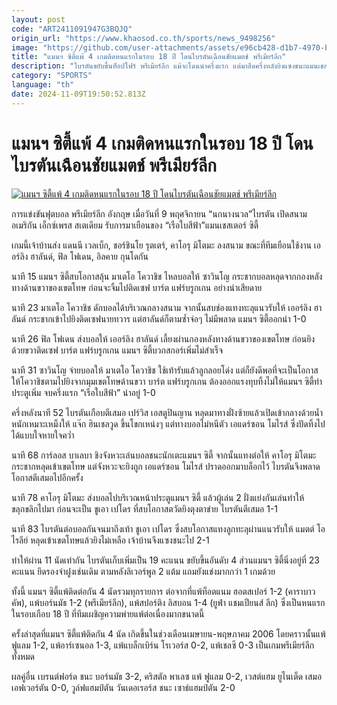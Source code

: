```yaml
---
layout: post
code: "ART2411091947G3BQJQ"
origin_url: "https://www.khaosod.co.th/sports/news_9498256"
image: "https://github.com/user-attachments/assets/e96cb428-d1b7-4970-b54d-988d618d8347"
title: "แมนฯ ซิตี้แพ้ 4 เกมติดหนแรกในรอบ 18 ปี โดนไบรตันเฉือนชัยแมตช์ พรีเมียร์ลีก"
description: "ไบรตันขยับขึ้นท็อปโฟร์ พรีเมียร์ลีก แม้จะโดนนำครึ่งแรก แต่มาฮึดครึ่งหลังยิงแซงชนะแมนเชสเตอร์ ซิตี้ พร้อมทำให้อีกฝ่ายแพ้ 4 แมตช์ติดหนแรกในรอบ 18 ปี"
category: "SPORTS"
language: "th"
date: 2024-11-09T19:50:52.813Z
---
```


# แมนฯ ซิตี้แพ้ 4 เกมติดหนแรกในรอบ 18 ปี โดนไบรตันเฉือนชัยแมตช์ พรีเมียร์ลีก

[![แมนฯ ซิตี้แพ้ 4 เกมติดหนแรกในรอบ 18 ปี โดนไบรตันเฉือนชัยแมตช์ พรีเมียร์ลีก](https://www.khaosod.co.th/wpapp/uploads/2024/11/2024-11-09T184317Z_1851366572_UP1EKB91G03W9_RTRMADP_3_SOCCER-ENGLAND-BHA-MCI-REPORT.jpg "แมนฯ ซิตี้แพ้ 4 เกมติดหนแรกในรอบ 18 ปี โดนไบรตันเฉือนชัยแมตช์ พรีเมียร์ลีก")](https://www.khaosod.co.th/wpapp/uploads/2024/11/2024-11-09T184317Z_1851366572_UP1EKB91G03W9_RTRMADP_3_SOCCER-ENGLAND-BHA-MCI-REPORT.jpg)

การแข่งขันฟุตบอล พรีเมียร์ลีก อังกฤษ เมื่อวันที่ 9 พฤศจิกายน “นกนางนวล”ไบรตัน เปิดสนามอเมริกัน เอ็กซ์เพรส สเตเดียม รับการมาเยือนของ “เรือใบสีฟ้า”แมนเชสเตอร์ ซิตี้

เกมนี้เจ้าบ้านส่ง แดนนี เวลเบ็ก, ชอร์ชินโย รุตเตร์, คาโอรุ มิโตมะ ลงสนาม ขณะที่ทีมเยือนใช้งาน เออร์ลิง ฮาลันด์, ฟิล โฟเดน, อิลคาย กุนโดกัน

นาที 15 แมนฯ ซิตี้สบโอกาสลุ้น มาเตโอ โควาชิช ไหลบอลให้ ซาวินโญ กระชากบอลหลุดจากกองหลังทางด้านขวาของเขตโทษ ก่อนจะจิ้มไปติดเซฟ บาร์ต แฟร์บรูกเกน อย่างน่าเสียดาย

นาที 23 มาเตโอ โควาชิช ดักบอลได้บริเวณกลางสนาม จากนั้นสบช่องแทงทะลุแนวรับให้ เออร์ลิง ฮาลันด์ กระชากเข้าไปยิงติดเซฟนายทวาร แต่ฮาลันด์ก็ตามซ้ำจ่อๆ ไม่มีพลาด แมนฯ ซิตี้ออกนำ 1-0

นาที 26 ฟิล โฟเดน ส่งบอลให้ เออร์ลิง ฮาลันด์ เลี้ยงผ่านกองหลังทางด้านขวาของเขตโทษ ก่อนยิงด้วยขวาติดเซฟ บาร์ต แฟร์บรูกเกน แมนฯ ซิตี้บวกสกอร์เพิ่มไม่สำเร็จ

นาที 31 ซาวินโญ จ่ายบอลให้ มาเตโอ โควาชิช ใช้เท้ารับแล้วลูกลอยโด่ง แต่ก็ยังดีพอที่จะเป็นโอกาสให้โควาชิชตามไปยิงจากมุมเขตโทษด้านขวา บาร์ต แฟร์บรูกเกน ต้องออกแรงทุบทิ้งไม่ให้แมนฯ ซิตี้ทำประตูเพิ่ม จบครึ่งแรก “เรือใบสีฟ้า” นำอยู่ 1-0

ครึ่งหลังนาที 52 ไบรตันเกือบตีเสมอ เปร์วิส เอสตูปินญาน หลุดมาทางฝั่งซ้ายแล้วเปิดเข้ากลางด้วยน้ำหนักเหมาะเหม็งให้ แจ๊ก ฮินเชลวูด ขึ้นโขกเหน่งๆ แต่ทางบอลไม่หนีตัว เอแดร์ซอน โมไรส์ ซึ่งปัดทิ้งไปได้แบบใจหายใจคว่ำ

นาที 68 การ์ลอส บาเลบา ชิงจังหวะเล่นบอลชนะนักเตะแมนฯ ซิตี้ จากนั้นแทงต่อให้ คาโอรุ มิโตมะ กระชากหลุดเข้าเขตโทษ แต่จังหวะจะยิงถูก เอแดร์ซอน โมไรส์ ปราดออกมาบล็อกไว้ ไบรตันจึงพลาดโอกาสตีเสมอไปอีกครั้ง

นาที 78 คาโอรุ มิโตมะ ส่งบอลไปบริเวณหน้าประตูแมนฯ ซิตี้ แล้วผู้เล่น 2 ฝั่งแย่งกันเล่นทำให้ขลุกขลิกไปมา ก่อนจะเป็น ชูเอา เปโดร ที่สบโอกาสตวัดยิงตุงตาข่าย ไบรตันตีเสมอ 1-1

นาที 83 ไบรตันต่อบอลกันจนมาถึงเท้า ชูเอา เปโดร ซึ่งสบโอกาสแทงลูกทะลุผ่านแนวรับให้ แมตต์ โอไรลีย์ หลุดเข้าเขตโทษแล้วยิงไม่เหลือ เจ้าบ้านจึงแซงชนะไป 2-1

ทำให้ผ่าน 11 นัดเท่ากัน ไบรตันเก็บเพิ่มเป็น 19 คะแนน ขยับขึ้นอันดับ 4 ส่วนแมนฯ ซิตี้นิ่งอยู่ที่ 23 คะแนน ยึดรองจ่าฝูงเช่นเดิม ตามหลังลิเวอร์พูล 2 แต้ม แถมยังแข่งมากกว่า 1 เกมด้วย

ทั้งนี้ แมนฯ ซิตี้แพ้ติดต่อกัน 4 นัดรวมทุกรายการ ต่อจากที่แพ้ท็อตแนม ฮอตสเปอร์ 1-2 (คาราบาว คัพ), แพ้บอร์นมัธ 1-2 (พรีเมียร์ลีก), แพ้สปอร์ติง ลิสบอน 1-4 (ยูฟ่า แชมเปียนส์ ลีก) ซึ่งเป็นหนแรกในรอบเกือบ 18 ปี ที่ทีมเผชิญความพ่ายแพ้ต่อเนื่องมากขนาดนี้

ครั้งล่าสุดที่แมนฯ ซิตี้แพ้ติดกัน 4 นัด เกิดขึ้นในช่วงเดือนเมษายน-พฤษภาคม 2006 โดยคราวนั้นแพ้ฟูแลม 1-2, แพ้อาร์เซนอล 1-3, แพ้แบล็กเบิร์น โรเวอร์ส 0-2, แพ้เชลซี 0-3 เป็นเกมพรีเมียร์ลีกทั้งหมด

ผลคู่อื่น เบรนต์ฟอร์ด ชนะ บอร์นมัธ 3-2, คริสตัล พาเลซ แพ้ ฟูแลม 0-2, เวสต์แฮม ยูไนเต็ด เสมอ เอฟเวอร์ตัน 0-0, วูล์ฟแฮมป์ตัน วันเดอเรอร์ส ชนะ เซาธ์แฮมป์ตัน 2-0